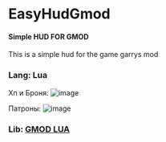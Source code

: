 # EasyHudGmod
#### Simple HUD FOR GMOD

This is a simple hud for the game garrys mod

 ### Lang: Lua

Хп и Броня:
![image](https://user-images.githubusercontent.com/93381859/179770557-33313112-3eec-45a7-888b-5d9153e179bf.png)

Патроны:
![image](https://user-images.githubusercontent.com/93381859/220571999-ca3d12c0-9138-471d-b09b-0b143dea54be.png)

### Lib: [GMOD LUA](https://wiki.facepunch.com/gmod/)
